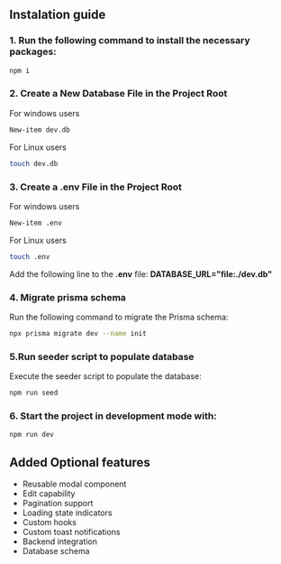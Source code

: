 ## Instalation guide

### 1. Run the following command to install the necessary packages:

```bash
npm i
```

### 2. Create a New Database File in the Project Root

For windows users

```bash
New-item dev.db
```

For Linux users

```bash
touch dev.db
```

### 3. Create a **.env** File in the Project Root

For windows users

```bash
New-item .env
```

For Linux users

```bash
touch .env
```

Add the following line to the **.env** file:
**DATABASE_URL="file:./dev.db"**

### 4. Migrate prisma schema

Run the following command to migrate the Prisma schema:

```bash
npx prisma migrate dev --name init
```

### 5.Run seeder script to populate database

Execute the seeder script to populate the database:

```bash
npm run seed
```

### 6. Start the project in development mode with:

```
npm run dev
```

## Added Optional features

- Reusable modal component
- Edit capability
- Pagination support
- Loading state indicators
- Custom hooks
- Custom toast notifications
- Backend integration
- Database schema
